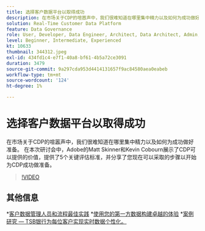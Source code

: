 ```yaml
---
title: 选择客户数据平台以取得成功
description: 在市场关于CDP的喧嚣声中，我们很难知道在哪里集中精力以及如何为成功做好准备。
solution: Real-Time Customer Data Platform
feature: Data Governance
role: User, Developer, Data Engineer, Architect, Data Architect, Admin, Leader
level: Beginner, Intermediate, Experienced
kt: 10633
thumbnail: 344312.jpeg
exl-id: 434fd1c4-e7f1-40a8-bf61-4b5a72ce3091
duration: 3479
source-git-commit: 9a297cda953d4414131657f9ac84580aea0eabeb
workflow-type: tm+mt
source-wordcount: '124'
ht-degree: 1%

---
```


# 选择客户数据平台以取得成功

在市场关于CDP的喧嚣声中，我们很难知道在哪里集中精力以及如何为成功做好准备。 在本次研讨会中，Adobe的Matt Skinner和Kevin Cobourn展示了CDP可以提供的价值，提供了5个关键评估标准，并分享了您现在可以采取的步骤以开始为CDP成功做准备。

>[!VIDEO](https://video.tv.adobe.com/v/344312/?quality=12&learn=on)

## 其他信息

*[客户数据管理人员和流程最佳实践](people-and-process.md)
*[使用您的第一方数据构建卓越的体验](https://experienceleague.adobe.com/docs/events/customer-data-management-voices-recordings/industry/build-superb-experiences-with-your-first-party-data.html)
*[案例研究 — TSB银行为每位客户实现实时数据个性化。](https://business.adobe.com/customer-success-stories/tsb-case-study.html)
